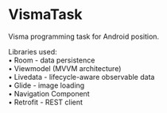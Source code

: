 # VismaTask
Visma programming task for Android position.

Libraries used:<br />
• Room - data persistence<br />
• Viewmodel (MVVM architecture)<br />
• Livedata - lifecycle-aware observable data<br />
• Glide - image loading<br />
• Navigation Component<br />
• Retrofit - REST client<br />
